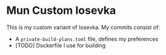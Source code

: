 # Mun Custom Iosevka

This is my custom variant of Iosevka. My commits consist of:

* A  `private-build-plans.toml` file, defines my preferences
* [TODO] Dockerfile I use for building
